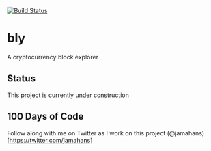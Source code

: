 [![Build Status](https://travis-ci.org/jamalhansen/bly.svg?branch=master)](https://travis-ci.org/jamalhansen/bly)

# bly
A cryptocurrency block explorer

## Status
This project is currently under construction

## 100 Days of Code
Follow along with me on Twitter as I work on this project (@jamahans)[https://twitter.com/jamahans]
